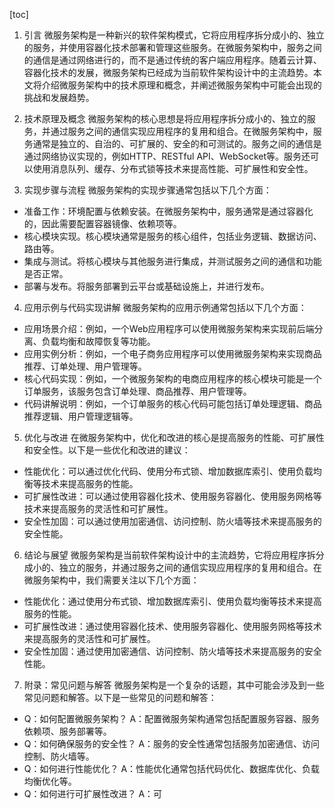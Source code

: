 
[toc]                    
                
                
1. 引言
微服务架构是一种新兴的软件架构模式，它将应用程序拆分成小的、独立的服务，并使用容器化技术部署和管理这些服务。在微服务架构中，服务之间的通信是通过网络进行的，而不是通过传统的客户端应用程序。随着云计算、容器化技术的发展，微服务架构已经成为当前软件架构设计中的主流趋势。本文将介绍微服务架构中的技术原理和概念，并阐述微服务架构中可能会出现的挑战和发展趋势。

2. 技术原理及概念
微服务架构的核心思想是将应用程序拆分成小的、独立的服务，并通过服务之间的通信实现应用程序的复用和组合。在微服务架构中，服务通常是独立的、自治的、可扩展的、安全的和可测试的。服务之间的通信是通过网络协议实现的，例如HTTP、RESTful API、WebSocket等。服务还可以使用消息队列、缓存、分布式锁等技术来提高性能、可扩展性和安全性。

3. 实现步骤与流程
微服务架构的实现步骤通常包括以下几个方面：

- 准备工作：环境配置与依赖安装。在微服务架构中，服务通常是通过容器化的，因此需要配置容器镜像、依赖项等。
- 核心模块实现。核心模块通常是服务的核心组件，包括业务逻辑、数据访问、路由等。
- 集成与测试。将核心模块与其他服务进行集成，并测试服务之间的通信和功能是否正常。
- 部署与发布。将服务部署到云平台或基础设施上，并进行发布。

4. 应用示例与代码实现讲解
微服务架构的应用示例通常包括以下几个方面：

- 应用场景介绍：例如，一个Web应用程序可以使用微服务架构来实现前后端分离、负载均衡和故障恢复等功能。
- 应用实例分析：例如，一个电子商务应用程序可以使用微服务架构来实现商品推荐、订单处理、用户管理等。
- 核心代码实现：例如，一个微服务架构的电商应用程序的核心模块可能是一个订单服务，该服务包含订单处理、商品推荐、用户管理等。
- 代码讲解说明：例如，一个订单服务的核心代码可能包括订单处理逻辑、商品推荐逻辑、用户管理逻辑等。

5. 优化与改进
在微服务架构中，优化和改进的核心是提高服务的性能、可扩展性和安全性。以下是一些优化和改进的建议：

- 性能优化：可以通过优化代码、使用分布式锁、增加数据库索引、使用负载均衡等技术来提高服务的性能。
- 可扩展性改进：可以通过使用容器化技术、使用服务容器化、使用服务网格等技术来提高服务的灵活性和可扩展性。
- 安全性加固：可以通过使用加密通信、访问控制、防火墙等技术来提高服务的安全性能。

6. 结论与展望
微服务架构是当前软件架构设计中的主流趋势，它将应用程序拆分成小的、独立的服务，并通过服务之间的通信实现应用程序的复用和组合。在微服务架构中，我们需要关注以下几个方面：

- 性能优化：通过使用分布式锁、增加数据库索引、使用负载均衡等技术来提高服务的性能。
- 可扩展性改进：通过使用容器化技术、使用服务容器化、使用服务网格等技术来提高服务的灵活性和可扩展性。
- 安全性加固：通过使用加密通信、访问控制、防火墙等技术来提高服务的安全性能。

7. 附录：常见问题与解答
微服务架构是一个复杂的话题，其中可能会涉及到一些常见问题和解答。以下是一些常见的问题和解答：

- Q：如何配置微服务架构？
A：配置微服务架构通常包括配置服务容器、服务依赖项、服务部署等。
- Q：如何确保服务的安全性？
A：服务的安全性通常包括服务加密通信、访问控制、防火墙等。
- Q：如何进行性能优化？
A：性能优化通常包括代码优化、数据库优化、负载均衡优化等。
- Q：如何进行可扩展性改进？
A：可

